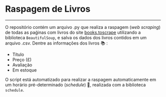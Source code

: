 # Raspagem de Livros
---

O repositório contém um arquivo .py que realiza a raspagem (*web scraping*) de todas as paǵinas com livros do site [books.toscrape](http://books.toscrape.com/) utilizando a biblioteca `BeautifulSoup`, e salva os dados dos livros contidos em um arquivo .csv. Dentre as informações dos livros :books:
:

- Título
- Preço (£)
- Avaliação
- Em estoque

O script está automatizado para realizar a raspagem automaticamente em um horário pré-determinado (*schedule*) :calendar:, realizada com a biblioteca `schedule`.
